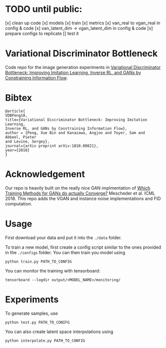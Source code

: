 # TODO until public:
[x] clean up code
[x] models
[x] train
[x] metrics
[x] van\_real to vgan\_real in config & code
[x] van\_latent\_dim -> vgan\_latent\_dim in config & code
[x] prepare configs to replicate
[] test it

# Variational Discriminator Bottleneck
Code repo for the image generation experiments in [Variational Discriminator Bottleneck: Improving Imitation Learning, Inverse RL, and GANs by Constraining Information Flow](https://xbpeng.github.io/projects/VDB/index.html).

# Bibtex
```
@article{
VDBPeng18,
title={Variational Discriminator Bottleneck: Improving Imitation Learning,
Inverse RL, and GANs by Constraining Information Flow},
author = {Peng, Xue Bin and Kanazawa, Angjoo and Toyer, Sam and Abbeel, Pieter
and Levine, Sergey},
journal={arXiv preprint arXiv:1810.00821},
year={2018}
}
```


# Acknowledgement
Our repo is heavily built on the really nice GAN implmentation of
[Which Training Methods for GANs do actually Converge?](https://avg.is.tuebingen.mpg.de/publications/meschedericml2018)
Mescheder et al. ICML 2018.
This repo adds the VGAN and instance noise implementations and FID computation.


# Usage
First download your data and put it into the `./data` folder.

To train a new model, first create a config script similar to the ones provided in the `./configs` folder.  You can then train you model using
```
python train.py PATH_TO_CONFIG
```

You can monitor the training with tensorboard:
```
tensorboard --logdir output/<MODEL_NAME>/monitoring/
```

# Experiments

To generate samples, use
```
python test.py PATH_TO_CONIFG
```

You can also create latent space interpolations using
```
python interpolate.py PATH_TO_CONFIG
```



